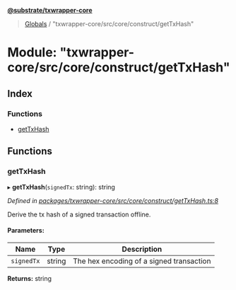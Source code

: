 **[@substrate/txwrapper-core](../README.md)**

> [Globals](../globals.md) / "txwrapper-core/src/core/construct/getTxHash"

# Module: "txwrapper-core/src/core/construct/getTxHash"

## Index

### Functions

* [getTxHash](_txwrapper_core_src_core_construct_gettxhash_.md#gettxhash)

## Functions

### getTxHash

▸ **getTxHash**(`signedTx`: string): string

*Defined in [packages/txwrapper-core/src/core/construct/getTxHash.ts:8](https://github.com/paritytech/txwrapper-core/blob/15c9541/packages/txwrapper-core/src/core/construct/getTxHash.ts#L8)*

Derive the tx hash of a signed transaction offline.

#### Parameters:

Name | Type | Description |
------ | ------ | ------ |
`signedTx` | string | The hex encoding of a signed transaction  |

**Returns:** string
